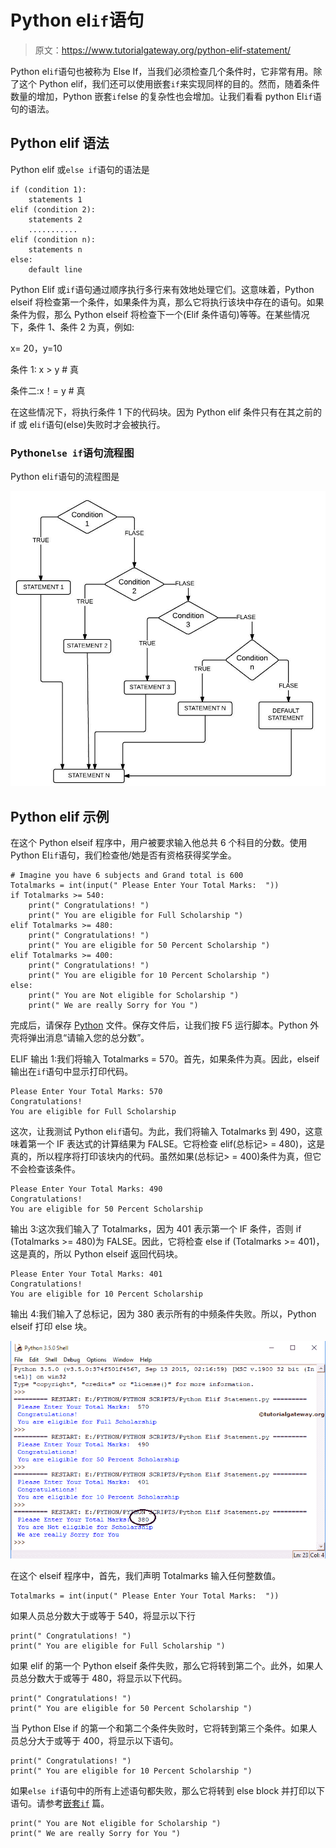 # Python el`if`语句

> 原文：<https://www.tutorialgateway.org/python-elif-statement/>

Python el`if`语句也被称为 Else If，当我们必须检查几个条件时，它非常有用。除了这个 Python elif，我们还可以使用嵌套`if`来实现同样的目的。然而，随着条件数量的增加，Python 嵌套`if`else 的复杂性也会增加。让我们看看 python El`if`语句的语法。

## Python elif 语法

Python elif 或`else if`语句的语法是

```
if (condition 1):
    statements 1
elif (condition 2):
    statements 2
    ...........
elif (condition n):
    statements n
else:
    default line
```

Python Elif 或`if`语句通过顺序执行多行来有效地处理它们。这意味着，Python elseif 将检查第一个条件，如果条件为真，那么它将执行该块中存在的语句。如果条件为假，那么 Python elseif 将检查下一个(Elif 条件语句)等等。在某些情况下，条件 1、条件 2 为真，例如:

x= 20，y=10

条件 1: x > y # 真

条件二:x！= y # 真

在这些情况下，将执行条件 1 下的代码块。因为 Python elif 条件只有在其之前的 if 或 el`if`语句(else)失败时才会被执行。

### Python`else if`语句流程图

Python el`if`语句的流程图是

![Flow Chart for Python Elif Statement](img/0f13aa923944456074f7c66131249b9d.png)

## Python elif 示例

在这个 Python elseif 程序中，用户被要求输入他总共 6 个科目的分数。使用 Python El`if`语句，我们检查他/她是否有资格获得奖学金。

```
# Imagine you have 6 subjects and Grand total is 600
Totalmarks = int(input(" Please Enter Your Total Marks:  "))
if Totalmarks >= 540:
    print(" Congratulations! ")
    print(" You are eligible for Full Scholarship ")
elif Totalmarks >= 480:
    print(" Congratulations! ")
    print(" You are eligible for 50 Percent Scholarship ")
elif Totalmarks >= 400:
    print(" Congratulations! ")
    print(" You are eligible for 10 Percent Scholarship ")
else:
    print(" You are Not eligible for Scholarship ")
    print(" We are really Sorry for You ")
```

完成后，请保存 [Python](https://www.tutorialgateway.org/python-tutorial/) 文件。保存文件后，让我们按 F5 运行脚本。Python 外壳将弹出消息“请输入您的总分数”。

ELIF 输出 1:我们将输入 Totalmarks = 570。首先，如果条件为真。因此，elseif 输出在`if`语句中显示打印代码。

```
Please Enter Your Total Marks: 570
Congratulations!
You are eligible for Full Scholarship
```

这次，让我测试 Python el`if`语句。为此，我们将输入 Totalmarks 到 490，这意味着第一个 IF 表达式的计算结果为 FALSE。它将检查 elif(总标记> = 480)，这是真的，所以程序将打印该块内的代码。虽然如果(总标记> = 400)条件为真，但它不会检查该条件。

```
Please Enter Your Total Marks: 490
Congratulations!
You are eligible for 50 Percent Scholarship
```

输出 3:这次我们输入了 Totalmarks，因为 401 表示第一个 IF 条件，否则 if (Totalmarks >= 480)为 FALSE。因此，它将检查 else if (Totalmarks >= 401)，这是真的，所以 Python elseif 返回代码块。

```
Please Enter Your Total Marks: 401
Congratulations!
You are eligible for 10 Percent Scholarship
```

输出 4:我们输入了总标记，因为 380 表示所有的中频条件失败。所以，Python elseif 打印 else 块。

![Python Elif Statement 7](img/073e0474241bb58d9a30259f096b269d.png)

在这个 elseif 程序中，首先，我们声明 Totalmarks 输入任何整数值。

```
Totalmarks = int(input(" Please Enter Your Total Marks:  "))
```

如果人员总分数大于或等于 540，将显示以下行

```
print(" Congratulations! ")
print(" You are eligible for Full Scholarship ")
```

如果 elif 的第一个 Python elseif 条件失败，那么它将转到第二个。此外，如果人员总分数大于或等于 480，将显示以下代码。

```
print(" Congratulations! ")
print(" You are eligible for 50 Percent Scholarship ")
```

当 Python Else if 的第一个和第二个条件失败时，它将转到第三个条件。如果人员总分大于或等于 400，将显示以下语句。

```
print(" Congratulations! ")
print(" You are eligible for 10 Percent Scholarship ")
```

如果`else if`语句中的所有上述语句都失败，那么它将转到 else block 并打印以下语句。请参考[嵌套`if`](https://www.tutorialgateway.org/python-nested-if/) 篇。

```
print(" You are Not eligible for Scholarship ")
print(" We are really Sorry for You ")
```